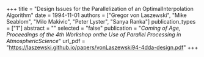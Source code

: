 +++
title = "Design Issues for the Parallelization of an OptimalInterpolation Algorithm"
date = 1994-11-01
authors = ["Gregor von Laszewski", "Mike Seablom", "Milo Makivic", "Peter Lyster", "Sanya Ranka"]
publication_types = ["1"]
abstract = ""
selected = "false"
publication = "*Coming of Age, Proceedings of the 4th Workshop onthe Use of Parallel Processing in AtmosphericScience*"
url_pdf = "https://laszewski.github.io/papers/vonLaszewski94-4dda-design.pdf"
+++

